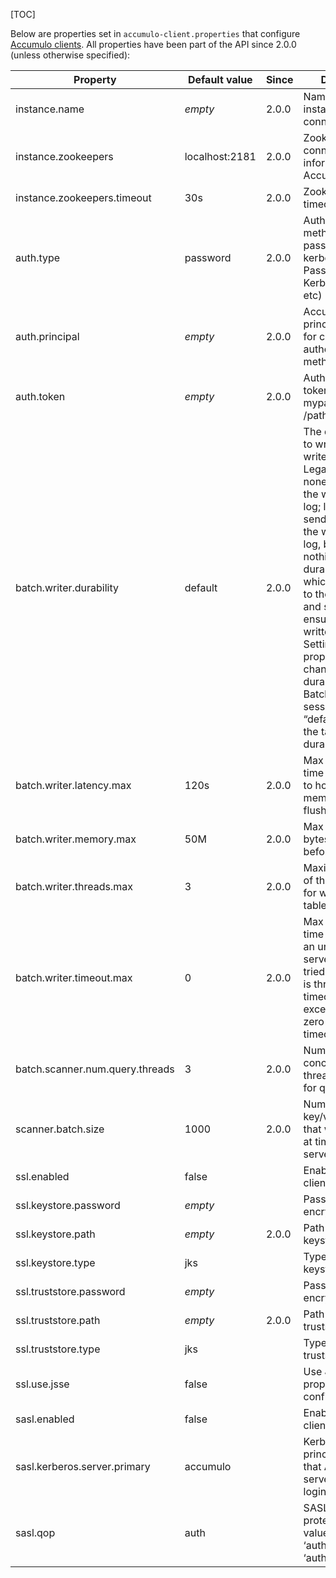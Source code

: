 [TOC]

Below are properties set in `accumulo-client.properties` that configure [Accumulo clients]($Accumulo-Clients#connecting). All properties have been part of the API since 2.0.0 (unless otherwise specified):

| Property | Default value | Since | Description |
| --- | --- | --- | --- |
| instance.name | _empty_ | 2.0.0 | Name of Accumulo instance to connect to |
| instance.zookeepers | localhost:2181 | 2.0.0 | Zookeeper connection information for Accumulo instance |
| instance.zookeepers.timeout | 30s | 2.0.0 | Zookeeper session timeout |
| auth.type | password | 2.0.0 | Authentication method (i.e password, kerberos, PasswordToken, KerberosToken, etc) |
| auth.principal | _empty_ | 2.0.0 | Accumulo principal/username for chosen authentication method |
| auth.token | _empty_ | 2.0.0 | Authentication token (ex. mypassword, /path/to/keytab) |
| batch.writer.durability | default | 2.0.0 | The durability used to write to the write-ahead log. Legal values are: none, which skips the write-ahead log; log, which sends the data to the write-ahead log, but does nothing to make it durable; flush, which pushes data to the file system; and sync, which ensures the data is written to disk. Setting this property will change the durability for the BatchWriter session. A value of “default” will use the table’s durability setting. |
| batch.writer.latency.max | 120s | 2.0.0 | Max amount of time (in seconds) to hold data in memory before flushing it |
| batch.writer.memory.max | 50M | 2.0.0 | Max memory (in bytes) to batch before writing |
| batch.writer.threads.max | 3 | 2.0.0 | Maximum number of threads to use for writing data to tablet servers. |
| batch.writer.timeout.max | 0 | 2.0.0 | Max amount of time (in seconds) an unresponsive server will be re-tried. An exception is thrown when this timeout is exceeded. Set to zero for no timeout. |
| batch.scanner.num.query.threads | 3 | 2.0.0 | Number of concurrent query threads to spawn for querying |
| scanner.batch.size | 1000 | 2.0.0 | Number of key/value pairs that will be fetched at time from tablet server |
| ssl.enabled | false |   | Enable SSL for client RPC |
| ssl.keystore.password | _empty_ |   | Password used to encrypt keystore |
| ssl.keystore.path | _empty_ | 2.0.0 | Path to SSL keystore file |
| ssl.keystore.type | jks |   | Type of SSL keystore |
| ssl.truststore.password | _empty_ |   | Password used to encrypt truststore |
| ssl.truststore.path | _empty_ | 2.0.0 | Path to SSL truststore file |
| ssl.truststore.type | jks |   | Type of SSL truststore |
| ssl.use.jsse | false |   | Use JSSE system properties to configure SSL |
| sasl.enabled | false |   | Enable SASL for client RPC |
| sasl.kerberos.server.primary | accumulo |   | Kerberos principal/primary that Accumulo servers use to login |
| sasl.qop | auth |   | SASL quality of protection. Valid values are ‘auth’, ‘auth-int’, and ‘auth-conf’ |
